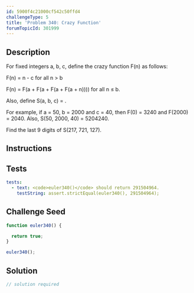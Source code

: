 ```yaml
---
id: 5900f4c21000cf542c50ffd4
challengeType: 5
title: 'Problem 340: Crazy Function'
forumTopicId: 301999
---
```


## Description

<section id='description'>

For fixed integers a, b, c, define the crazy function F(n) as follows:

F(n) = n - c for all n > b

F(n) = F(a + F(a + F(a + F(a + n)))) for all n ≤ b.

Also, define S(a, b, c) = .

For example, if a = 50, b = 2000 and c = 40, then F(0) = 3240 and F(2000) = 2040. Also, S(50, 2000, 40) = 5204240.

Find the last 9 digits of S(217, 721, 127).

</section>

## Instructions

<section id='instructions'>

</section>

## Tests

<section id='tests'>

```yml
tests:
  - text: <code>euler340()</code> should return 291504964.
    testString: assert.strictEqual(euler340(), 291504964);

```

</section>

## Challenge Seed

<section id='challengeSeed'>

<div id='js-seed'>

```js
function euler340() {

  return true;
}

euler340();
```

</div>

</section>

## Solution

<section id='solution'>

```js
// solution required
```

</section>
